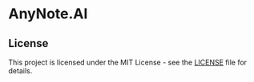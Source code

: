 # AnyNote.AI

## License

This project is licensed under the MIT License - see the [LICENSE](LICENSE) file for details.
